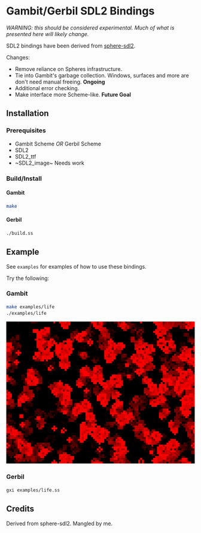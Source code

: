 # Gambit/Gerbil SDL2 Bindings

*WARNING: this should be considered experimental. Much of what is presented here
will likely change.*

SDL2 bindings have been derived from [sphere-sdl2](https://github.com/fourthbit/sphere-sdl2).

Changes:
* Remove reliance on Spheres infrastructure.
* Tie into Gambit's garbage collection. Windows, surfaces and more are don't need
  manual freeing. **Ongoing**
* Additional error checking.
* Make interface more Scheme-like. **Future Goal**

## Installation

### Prerequisites

* Gambit Scheme *OR* Gerbil Scheme
* SDL2
* SDL2_ttf
* ~SDL2_image~ Needs work

### Build/Install

#### Gambit

```sh
make
```

#### Gerbil

```sh
./build.ss
```

## Example

See `examples` for examples of how to use these bindings.

Try the following:

### Gambit

```sh
make examples/life
./examples/life
```

![Game of Life animation](/meta/life.gif)

### Gerbil

```sh
gxi examples/life.ss
```

## Credits

Derived from sphere-sdl2. Mangled by me.
